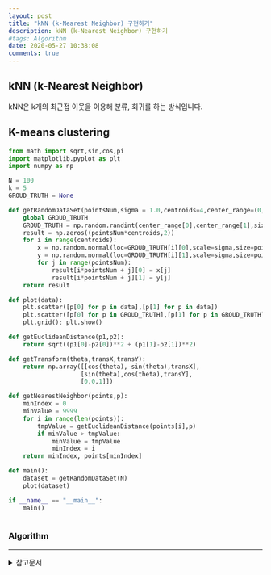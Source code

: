```yaml
---
layout: post
title: "kNN (k-Nearest Neighbor) 구현하기"
description: kNN (k-Nearest Neighbor) 구현하기
#tags: Algorithm
date: 2020-05-27 10:38:08
comments: true
---
```


<!-- knn k means 구분해서 설명 -->

## kNN (k-Nearest Neighbor)

kNN은 k개의 최근접 이웃을 이용해 분류, 회귀를 하는 방식입니다.

## K-means clustering

```py
from math import sqrt,sin,cos,pi
import matplotlib.pyplot as plt
import numpy as np

N = 100
k = 5
GROUD_TRUTH = None

def getRandomDataSet(pointsNum,sigma = 1.0,centroids=4,center_range=(0,10)):
    global GROUD_TRUTH
    GROUD_TRUTH = np.random.randint(center_range[0],center_range[1],size=(centroids,2))
    result = np.zeros((pointsNum*centroids,2))
    for i in range(centroids):
        x = np.random.normal(loc=GROUD_TRUTH[i][0],scale=sigma,size=pointsNum)
        y = np.random.normal(loc=GROUD_TRUTH[i][1],scale=sigma,size=pointsNum)
        for j in range(pointsNum):
            result[i*pointsNum + j][0] = x[j]
            result[i*pointsNum + j][1] = y[j]
    return result

def plot(data):
    plt.scatter([p[0] for p in data],[p[1] for p in data])
    plt.scatter([p[0] for p in GROUD_TRUTH],[p[1] for p in GROUD_TRUTH],c='r',marker='x')
    plt.grid(); plt.show()

def getEuclideanDistance(p1,p2):
    return sqrt((p1[0]-p2[0])**2 + (p1[1]-p2[1])**2)

def getTransform(theta,transX,transY):
    return np.array([[cos(theta),-sin(theta),transX],
                    [sin(theta),cos(theta),transY],
                    [0,0,1]])

def getNearestNeighbor(points,p):
    minIndex = 0
    minValue = 9999
    for i in range(len(points)):
        tmpValue = getEuclideanDistance(points[i],p)
        if minValue > tmpValue:
            minValue = tmpValue
            minIndex = i
    return minIndex, points[minIndex]

def main():
    dataset = getRandomDataSet(N)
    plot(dataset)

if __name__ == "__main__":
    main()
    
```

### Algorithm

<!-- psuedocode 설명? -->

---

<details>
<summary>참고문서</summary>
<div markdown="1">

- [k-nearest neighbors algorithm - Wikipedia](https://en.wikipedia.org/w/index.php?title=K-nearest_neighbors_algorithm&oldid=965347982)
- [implement-k-nearest-neighbors-in-python-from-scratch](https://machinelearningmastery.com/tutorial-to-implement-k-nearest-neighbors-in-python-from-scratch/)
- [k-means clustering - Wikipedia](https://en.wikipedia.org/wiki/K-means_clustering)
- <a href="https://medium.com/@rishit.dagli/build-k-means-from-scratch-in-python-e46bf68aa875#:~:text=K%2Dmeans%20clustering%20is%20a,without%20defined%20categories%20or%20groups).&text=The%20centroids%20of%20the%20K,assigned%20to%20a%20single%20cluster)">build-k-means-from-scratch-in-python</a>


</div>
</details>
<script id="dsq-count-scr" src="//msc9533.disqus.com/count.js" async></script>

